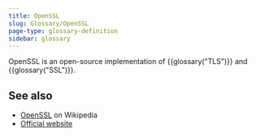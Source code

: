 ```yaml
---
title: OpenSSL
slug: Glossary/OpenSSL
page-type: glossary-definition
sidebar: glossary
---
```


OpenSSL is an open-source implementation of {{glossary("TLS")}} and {{glossary("SSL")}}.

## See also

- [OpenSSL](https://en.wikipedia.org/wiki/OpenSSL) on Wikipedia
- [Official website](https://www.openssl.org/)
